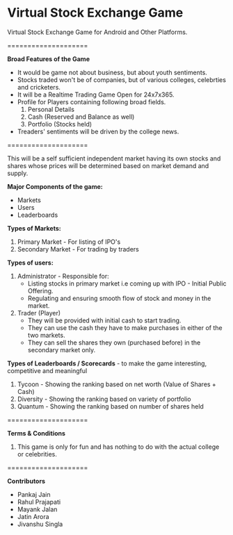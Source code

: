 # Virtual Stock Exchange Game
<p>Virtual Stock Exchange Game for Android and Other Platforms.</p>
====================
<p><b>Broad Features of the Game</b>
<ul>
<li>It would be game not about business, but about youth sentiments.
<li>Stocks traded won't be of companies, but of various colleges, celebrties and cricketers.
<li>It will be a Realtime Trading Game Open for 24x7x365.
<li>Profile for Players containing following broad fields.
<ol><li>Personal Details
<li>Cash (Reserved and Balance as well)
<li>Portfolio (Stocks held)
</ol>
<li>Treaders' sentiments will be driven by the college news.
</ul></p>
====================
<p>This will be a self sufficient independent market having its own stocks and shares whose prices will be determined based on market demand and supply.</p>
<p><b>Major Components of the game:</b>
<ul>
<li>Markets
<li>Users
<li>Leaderboards
</ul></p>
<p> </p>
<p><b>Types of Markets:</b>
<ol>
<li>Primary Market - For listing of IPO's
<li>Secondary Market - For trading by traders</ol></p>
<p> </p>
<p><b>Types of users:</b>
<ol>
<li>Administrator - Responsible for:
<ul><li>Listing stocks in primary market i.e coming up with IPO - Initial Public Offering.
<li>Regulating and ensuring smooth flow of stock and money in the market.</ul>
<li>Trader (Player)
<ul>
<li>They will be provided with initial cash to start trading.
<li>They can use the cash they have to make purchases in either of the two markets.
<li>They can sell the shares they own (purchased before) in the secondary market only.</ul>
<p> </p>
</ol></p>
<p><b>Types of Leaderboards / Scorecards</b> - to make the game interesting, competitive and meaningful
<ol>
<li>Tycoon - Showing the ranking based on net worth (Value of Shares + Cash)
<li>Diversity - Showing the ranking based on variety of portfolio
<li>Quantum - Showing the ranking based on number of shares held
</ol></p>
====================
<p><b>Terms & Conditions</b>
<ol><li>This game is only for fun and has nothing to do with the actual college or celebrities.
</ol></p>
====================
<p><b>Contributors</b>
<ul><li>Pankaj Jain
<li>Rahul Prajapati
<li>Mayank Jalan
<li>Jatin Arora
<li>Jivanshu Singla
</ul></p>
